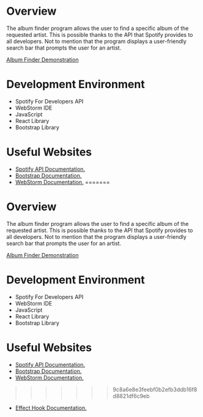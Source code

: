 # Overview

The album finder program allows the user to find a specific album of the requested artist. This is possible thanks to 
the API that Spotify provides to all developers. Not to mention that the program displays a user-friendly search bar
that prompts the user for an artist. 

[Album Finder Demonstration](https://www.youtube.com/watch?v=dnTlX1CR97o&ab_channel=FabianDiaz)

# Development Environment

* Spotify For Developers API
* WebStorm IDE
* JavaScript
* React Library
* Bootstrap Library

# Useful Websites

* [Spotify API Documentation.](https://developer.spotify.com/documentation/web-api)
* [Bootstrap Documentation.](https://getbootstrap.com/docs/4.1/getting-started/introduction/)
* [WebStorm Documentation.](https://www.jetbrains.com/help/webstorm/getting-started-with-webstorm.html)
=======
# Overview

The album finder program allows the user to find a specific album of the requested artist. This is possible thanks to 
the API that Spotify provides to all developers. Not to mention that the program displays a user-friendly search bar
that prompts the user for an artist. 

[Album Finder Demonstration](https://www.youtube.com/watch?v=dnTlX1CR97o&ab_channel=FabianDiaz)

# Development Environment

* Spotify For Developers API
* WebStorm IDE
* JavaScript
* React Library
* Bootstrap Library

# Useful Websites

* [Spotify API Documentation.](https://developer.spotify.com/documentation/web-api)
* [Bootstrap Documentation.](https://getbootstrap.com/docs/4.1/getting-started/introduction/)
* [WebStorm Documentation.](https://www.jetbrains.com/help/webstorm/getting-started-with-webstorm.html)
>>>>>>> 9c8a6e8e3feebf0b2efb3ddb16f8d8821df6c9eb
* [Effect Hook Documentation.](https://legacy.reactjs.org/docs/hooks-effect.html)
